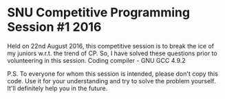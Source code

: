 # SNU Competitive Programming Session #1 2016
Held on 22nd August 2016, this competitive session is to break the ice of my juniors w.r.t. the trend of CP.
So, I have solved these questions prior to volunteering in this session.
Coding compiler - GNU GCC 4.9.2


P.S. To everyone for whom this session is intended, please don't copy this code. Use it for your understanding and try to solve the problem yourself. It'll definitely help you in the future.
